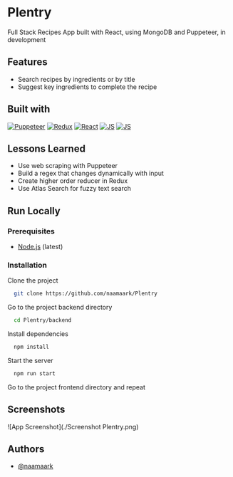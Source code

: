 

# Plentry
Full Stack Recipes App built with React, using MongoDB and Puppeteer, in development

## Features

- Search recipes by ingredients or by title
- Suggest key ingredients to complete the recipe



## Built with


[![Puppeteer](https://img.shields.io/badge/-%20Puppeteer-blue?logo=puppeteer&logoColor=white)](https://github.com/puppeteer/puppeteer)
[![Redux](https://img.shields.io/badge/Redux-593D88?style=fflat-square&logo=redux&logoColor=white)](https://redux.js.org/)
[![React](https://img.shields.io/badge/-React-61DAFB?style=flat-square&logo=react&logoColor=white)](https://reactjs.org/)
[![JS](https://img.shields.io/badge/-JavaScript-F7DF1E?style=flat-square&logo=javascript&logoColor=black)](https://www.javascript.com/)
[![JS](https://img.shields.io/badge/-%20MongoDB-lightgrey?logo=mongodb)](https://www.javascript.com/)


## Lessons Learned

* Use web scraping with Puppeteer
* Build a regex that changes dynamically with input
* Create higher order reducer in Redux
* Use Atlas Search for fuzzy text search


## Run Locally
### Prerequisites

- [Node.js](https://nodejs.org/en/) (latest)

### Installation
Clone the project

```bash
  git clone https://github.com/naamaark/Plentry
```

Go to the project backend directory

```bash
  cd Plentry/backend
```

Install dependencies

```bash
  npm install
```

Start the server

```bash
  npm run start
```
Go to the project frontend directory and repeat

## Screenshots

![App Screenshot](./Screenshot Plentry.png)


## Authors

- [@naamaark](https://github.com/naamaark)

